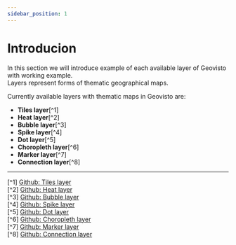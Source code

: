 ```yaml
---
sidebar_position: 1
---
```


# Introducion

In this section we will introduce example of each available layer of Geovisto with working example.  
Layers represent forms of thematic geographical maps.

Currently available layers with thematic maps in Geovisto are:

-   **Tiles layer**[^1]
-   **Heat layer**[^2]
-   **Bubble layer**[^3]
-   **Spike layer**[^4]
-   **Dot layer**[^5]
-   **Choropleth layer**[^6]
-   **Marker layer**[^7]
-   **Connection layer**[^8]


---

[^1] [Github: Tiles layer](https://github.com/geovisto/geovisto-layer-tiles)  
[^2] [Github: Heat layer](https://github.com/geovisto/geovisto-layer-heat)  
[^3] [Github: Bubble layer](https://github.com/geovisto/geovisto-layer-bubble)  
[^4] [Github: Spike layer](https://github.com/geovisto/geovisto-layer-spike)  
[^5] [Github: Dot layer](https://github.com/geovisto/geovisto-layer-dot)  
[^6] [Github: Choropleth layer](https://github.com/geovisto/geovisto-layer-choropleth)  
[^7] [Github: Marker layer](https://github.com/geovisto/geovisto-layer-marker)  
[^8] [Github: Connection layer](https://github.com/geovisto/geovisto-layer-connection)
